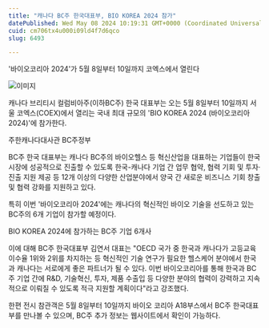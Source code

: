 ```yaml
---
title: "캐나다 BC주 한국대표부, BIO KOREA 2024 참가"
datePublished: Wed May 08 2024 10:19:31 GMT+0000 (Coordinated Universal Time)
cuid: cm706tx4u000i09ld4f7d6qco
slug: 6493

---
```



'바이오코리아 2024'가 5월 8일부터 10일까지 코엑스에서 열린다

![이미지](https://cdn.hashnode.com/res/hashnode/image/upload/v1739260558460/f1de4cba-1f5e-4d46-b50c-5e082fc1ccab.jpeg)

캐나다 브리티시 컬럼비아주(이하BC주) 한국 대표부는 오는 5월 8일부터 10일까지 서울 코엑스(COEX)에서 열리는 국내 최대 규모의 'BIO KOREA 2024 (바이오코리아 2024)'에 참가한다.

주한캐나다대사관 BC주정부

BC주 한국 대표부는 캐나다 BC주의 바이오헬스 등 혁신산업을 대표하는 기업들이 한국 시장에 성공적으로 진출할 수 있도록 한국-캐나다 기업 간 업무 협약, 협력 기회 및 투자·진출 지원 제공 등 12개 이상의 다양한 산업분야에서 양국 간 새로운 비즈니스 기회 창출 및 협력 강화를 지원하고 있다.

특히 이번 '바이오코리아 2024'에는 캐나다의 혁신적인 바이오 기술을 선도하고 있는 BC주의 6개 기업이 참가할 예정이다.

BIO KOREA 2024에 참가하는 BC주 기업 6개사

이에 대해 BC주 한국대표부 김연서 대표는 "OECD 국가 중 한국과 캐나다가 고등교육 이수율 1위와 2위를 차지하는 등 혁신적인 기술 연구가 필요한 헬스케어 분야에서 한국과 캐나다는 서로에게 좋은 파트너가 될 수 있다. 이번 바이오코리아를 통해 한국과 BC주 기업 간에 R&D, 기술혁신, 투자, 제품 수출입 등 다양한 분야의 협력이 강력하고 지속적으로 이뤄질 수 있도록 적극 지원할 계획이다"라고 강조했다.

한편 전시 참관객은 5월 8일부터 10일까지 바이오 코리아 A18부스에서 BC주 한국대표부를 만나볼 수 있으며, BC주 추가 정보는 웹사이트에서 확인이 가능하다.
